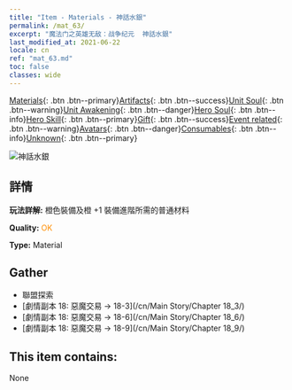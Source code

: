 ```yaml
---
title: "Item - Materials - 神話水銀"
permalink: /mat_63/
excerpt: "魔法门之英雄无敌：战争纪元  神話水銀"
last_modified_at: 2021-06-22
locale: cn
ref: "mat_63.md"
toc: false
classes: wide
---
```

 [Materials](/ItemsCN/){: .btn .btn--primary}[Artifacts](/ItemsCN/Artifacts/){: .btn .btn--success}[Unit Soul](/ItemsCN/UnitSoul/){: .btn .btn--warning}[Unit Awakening](/ItemsCN/UnitAwakening/){: .btn .btn--danger}[Hero Soul](/ItemsCN/HeroSoul/){: .btn .btn--info}[Hero Skill](/ItemsCN/HeroSkill/){: .btn .btn--primary}[Gift](/ItemsCN/Gift/){: .btn .btn--success}[Event related](/ItemsCN/Events/){: .btn .btn--warning}[Avatars](/ItemsCN/Avatars/){: .btn .btn--danger}[Consumables](/ItemsCN/Consumables/){: .btn .btn--info}[Unknown](/ItemsCN/Unknown/){: .btn .btn--primary}

 ![神話水銀](/images/t/i_cailiao_shuiyin3.png)

## 詳情
 **玩法詳解:** 橙色裝備及橙 +1 裝備進階所需的普通材料

 **Quality:** <span style="color: #FF8C00">OK</span>

 **Type:** Material

## Gather

*    聯盟探索 
*    [劇情副本 18: 惡魔交易 -> 18-3](/cn/Main Story/Chapter 18_3/) 
*    [劇情副本 18: 惡魔交易 -> 18-6](/cn/Main Story/Chapter 18_6/) 
*    [劇情副本 18: 惡魔交易 -> 18-9](/cn/Main Story/Chapter 18_9/) 

## This item contains:

  None


